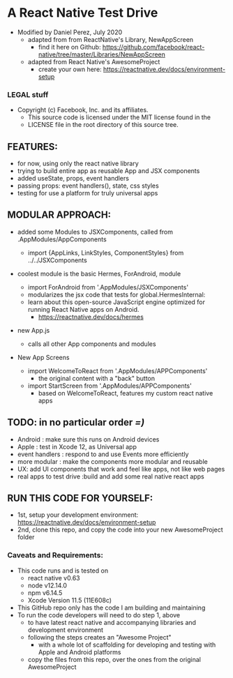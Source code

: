 # A React Native Test Drive
- Modified by Daniel Perez, July 2020
  - adapted from from ReactNative's Library, NewAppScreen
    - find it here on Github: https://github.com/facebook/react-native/tree/master/Libraries/NewAppScreen
  - adapted from React Native's AwesomeProject
    - create your own here:  https://reactnative.dev/docs/environment-setup

### LEGAL stuff
  - Copyright (c) Facebook, Inc. and its affiliates.
    - This source code is licensed under the MIT license found in the
    - LICENSE file in the root directory of this source tree.

## FEATURES:
  - for now, using only the react native library
  - trying to build entire app as reusable App and JSX components
  - added useState, props, event handlers
  - passing props: event handlers(), state, css styles
  - testing for use a platform for truly universal apps

## MODULAR APPROACH:
  - added some Modules to JSXComponents, called from .AppModules/AppComponents
    - import {AppLinks, LinkStyles, ComponentStyles} from ../../JSXComponents

  - coolest module is the basic Hermes, ForAndroid, module
    - import ForAndroid from '.AppModules/JSXComponents'
    - modularizes the jsx code that tests for global.HermesInternal:
    - learn about this open-source JavaScript engine optimized for running React Native apps on Android.
      - https://reactnative.dev/docs/hermes


  - new App.js
    - calls all other App components and modules

  - New App Screens
    - import WelcomeToReact from '.AppModules/APPComponents'
      - the original content with a "back" button
    - import StartScreen from '.AppModules/APPComponents'
      - based on WelcomeToReact, features my custom react native apps

## TODO: in no particular order *=)*
  - Android : make sure this runs on Android devices
  - Apple : test in Xcode 12, as Universal app
  - event handlers : respond to and use Events more efficiently
  - more modular : make the components more modular and reusable
  - UX: add UI components that work and feel like apps, not like web pages
  - real apps to test drive :build and add some real native react apps

## RUN THIS CODE FOR YOURSELF:
  - 1st, setup your development environment: https://reactnative.dev/docs/environment-setup  
  - 2nd, clone this repo, and copy the code into your new AwesomeProject folder

### Caveats and Requirements:
  - This code runs and is tested on
    - react native v0.63
    - node v12.14.0
    - npm v6.14.5
    - Xcode Version 11.5 (11E608c)
  - This GitHub repo only has the code I am building and maintaining
  - To run the code developers will need to do step 1, above
    - to have latest react native and accompanying libraries and development environment
    - following the steps creates an "Awesome Project"
      - with a whole lot of scaffolding for developing and testing with Apple and Android platforms
    - copy the files from this repo, over the ones from the original AwesomeProject
